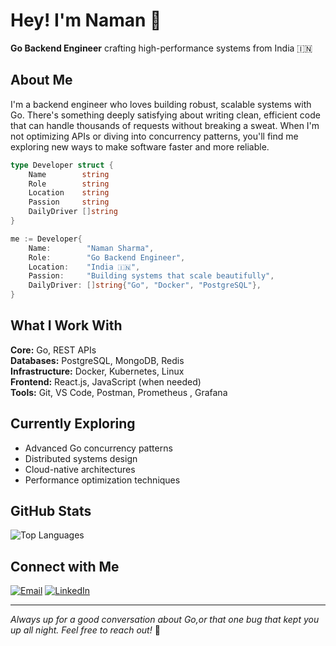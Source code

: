 # Hey! I'm Naman 👋

**Go Backend Engineer** crafting high-performance systems from India 🇮🇳

## About Me

I'm a backend engineer who loves building robust, scalable systems with Go. There's something deeply satisfying about writing clean, efficient code that can handle thousands of requests without breaking a sweat. When I'm not optimizing APIs or diving into concurrency patterns, you'll find me exploring new ways to make software faster and more reliable.

```go
type Developer struct {
    Name        string
    Role        string
    Location    string
    Passion     string
    DailyDriver []string
}

me := Developer{
    Name:        "Naman Sharma",
    Role:        "Go Backend Engineer",
    Location:    "India 🇮🇳",
    Passion:     "Building systems that scale beautifully",
    DailyDriver: []string{"Go", "Docker", "PostgreSQL"},
}
```

## What I Work With

**Core:** Go, REST APIs  
**Databases:** PostgreSQL, MongoDB, Redis  
**Infrastructure:** Docker, Kubernetes, Linux  
**Frontend:** React.js, JavaScript (when needed)  
**Tools:** Git, VS Code, Postman, Prometheus , Grafana 

## Currently Exploring

- Advanced Go concurrency patterns
- Distributed systems design
- Cloud-native architectures
- Performance optimization techniques


## GitHub Stats

![Top Languages](https://github-readme-stats.vercel.app/api/top-langs/?username=namansh70747&layout=compact&theme=dark&hide_border=true)

## Connect with Me

[![Email](https://img.shields.io/badge/Email-D14836?style=flat&logo=gmail&logoColor=white)](mailto:nsharma_be24@thapar.edu)
[![LinkedIn](https://img.shields.io/badge/LinkedIn-0077B5?style=flat&logo=linkedin&logoColor=white)](https://www.linkedin.com/in/naman-sharma-8b9bb6333)

---

*Always up for a good conversation about Go,or that one bug that kept you up all night. Feel free to reach out!* 🚀

